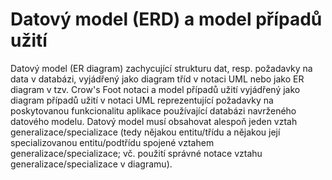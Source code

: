 # Datový model (ERD) a model případů užití

Datový model (ER diagram) zachycující strukturu dat, resp. požadavky na data
v databázi, vyjádřený jako diagram tříd v notaci UML nebo jako ER diagram
v tzv. Crow's Foot notaci a model případů užití vyjádřený jako diagram
případů užití v notaci UML reprezentující požadavky na poskytovanou
funkcionalitu aplikace používající databázi navrženého datového modelu.
Datový model musí obsahovat alespoň jeden vztah generalizace/specializace
(tedy nějakou entitu/třídu a nějakou její specializovanou entitu/podtřídu
spojené vztahem generalizace/specializace; vč. použití správné notace vztahu
generalizace/specializace v diagramu).
